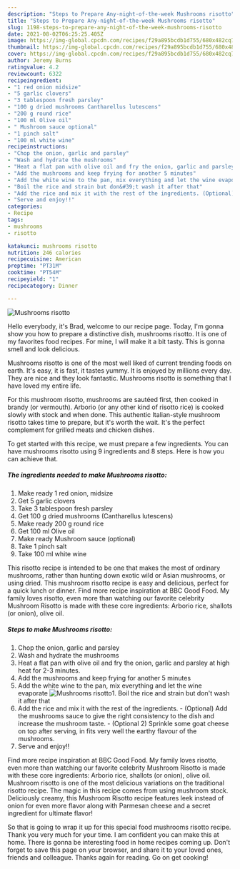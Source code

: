 ```yaml
---
description: "Steps to Prepare Any-night-of-the-week Mushrooms risotto"
title: "Steps to Prepare Any-night-of-the-week Mushrooms risotto"
slug: 1198-steps-to-prepare-any-night-of-the-week-mushrooms-risotto
date: 2021-08-02T06:25:25.405Z
image: https://img-global.cpcdn.com/recipes/f29a895bcdb1d755/680x482cq70/mushrooms-risotto-recipe-main-photo.jpg
thumbnail: https://img-global.cpcdn.com/recipes/f29a895bcdb1d755/680x482cq70/mushrooms-risotto-recipe-main-photo.jpg
cover: https://img-global.cpcdn.com/recipes/f29a895bcdb1d755/680x482cq70/mushrooms-risotto-recipe-main-photo.jpg
author: Jeremy Burns
ratingvalue: 4.2
reviewcount: 6322
recipeingredient:
- "1 red onion midsize"
- "5 garlic clovers"
- "3 tablespoon fresh parsley"
- "100 g dried mushrooms Cantharellus lutescens"
- "200 g round rice"
- "100 ml Olive oil"
- " Mushroom sauce optional"
- "1 pinch salt"
- "100 ml white wine"
recipeinstructions:
- "Chop the onion, garlic and parsley"
- "Wash and hydrate the mushrooms"
- "Heat a flat pan with olive oil and fry the onion, garlic and parsley at high heat for 2-3 minutes."
- "Add the mushrooms and keep frying for another 5 minutes"
- "Add the white wine to the pan, mix everything and let the wine evaporate"
- "Boil the rice and strain but don&#39;t wash it after that"
- "Add the rice and mix it with the rest of the ingredients. (Optional) Add the mushrooms sauce to give the right consistency to the dish and increase the mushroom taste. (Optional 2) Sprinkle some goat cheese on top after serving, in fits very well the earthy flavour of the mushrooms."
- "Serve and enjoy!!"
categories:
- Recipe
tags:
- mushrooms
- risotto

katakunci: mushrooms risotto 
nutrition: 246 calories
recipecuisine: American
preptime: "PT31M"
cooktime: "PT54M"
recipeyield: "1"
recipecategory: Dinner

---
```



![Mushrooms risotto](https://img-global.cpcdn.com/recipes/f29a895bcdb1d755/680x482cq70/mushrooms-risotto-recipe-main-photo.jpg)

Hello everybody, it's Brad, welcome to our recipe page. Today, I'm gonna show you how to prepare a distinctive dish, mushrooms risotto. It is one of my favorites food recipes. For mine, I will make it a bit tasty. This is gonna smell and look delicious.

Mushrooms risotto is one of the most well liked of current trending foods on earth. It's easy, it is fast, it tastes yummy. It is enjoyed by millions every day. They are nice and they look fantastic. Mushrooms risotto is something that I have loved my entire life.

For this mushroom risotto, mushrooms are sautéed first, then cooked in brandy (or vermouth). Arborio (or any other kind of risotto rice) is cooked slowly with stock and when done. This authentic Italian-style mushroom risotto takes time to prepare, but it&#39;s worth the wait. It&#39;s the perfect complement for grilled meats and chicken dishes.


To get started with this recipe, we must prepare a few ingredients. You can have mushrooms risotto using 9 ingredients and 8 steps. Here is how you can achieve that.

<!--inarticleads1-->

##### The ingredients needed to make Mushrooms risotto:

1. Make ready 1 red onion, midsize
1. Get 5 garlic clovers
1. Take 3 tablespoon fresh parsley
1. Get 100 g dried mushrooms (Cantharellus lutescens)
1. Make ready 200 g round rice
1. Get 100 ml Olive oil
1. Make ready  Mushroom sauce (optional)
1. Take 1 pinch salt
1. Take 100 ml white wine


This risotto recipe is intended to be one that makes the most of ordinary mushrooms, rather than hunting down exotic wild or Asian mushrooms, or using dried. This mushroom risotto recipe is easy and delicious, perfect for a quick lunch or dinner. Find more recipe inspiration at BBC Good Food. My family loves risotto, even more than watching our favorite celebrity Mushroom Risotto is made with these core ingredients: Arborio rice, shallots (or onion), olive oil. 

<!--inarticleads2-->

##### Steps to make Mushrooms risotto:

1. Chop the onion, garlic and parsley
1. Wash and hydrate the mushrooms
1. Heat a flat pan with olive oil and fry the onion, garlic and parsley at high heat for 2-3 minutes.
1. Add the mushrooms and keep frying for another 5 minutes
1. Add the white wine to the pan, mix everything and let the wine evaporate
<img src="//assets-global.cpcdn.com/assets/icons/button_play-2c75c40dde080a61004c1f40b05d8f140eaff45d7e9e6481dc71c63d2e7c4909.png" alt="Mushrooms risotto">1. Boil the rice and strain but don&#39;t wash it after that
1. Add the rice and mix it with the rest of the ingredients. - (Optional) Add the mushrooms sauce to give the right consistency to the dish and increase the mushroom taste. - (Optional 2) Sprinkle some goat cheese on top after serving, in fits very well the earthy flavour of the mushrooms.
1. Serve and enjoy!!


Find more recipe inspiration at BBC Good Food. My family loves risotto, even more than watching our favorite celebrity Mushroom Risotto is made with these core ingredients: Arborio rice, shallots (or onion), olive oil. Mushroom risotto is one of the most delicious variations on the traditional risotto recipe. The magic in this recipe comes from using mushroom stock. Deliciously creamy, this Mushroom Risotto recipe features leek instead of onion for even more flavor along with Parmesan cheese and a secret ingredient for ultimate flavor! 

So that is going to wrap it up for this special food mushrooms risotto recipe. Thank you very much for your time. I am confident you can make this at home. There is gonna be interesting food in home recipes coming up. Don't forget to save this page on your browser, and share it to your loved ones, friends and colleague. Thanks again for reading. Go on get cooking!
